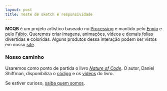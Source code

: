 ```yaml
---
layout: post
title: Teste de sketch e responsividade
---
```



**MCQB** é um projeto artístico baseado no [Processing](https://processing.org) e mantido pelo [Ennio](http://enniofranco.com) e pelo [Fábio](http://fabiosasseron.com). Queremos criar imagens, animações, vídeos e demais folias divertidas e coloridas. Alguns produtos dessa interação podem ser vistos em nosso [site](http://whysasse.github.io/mcqb/).

### Nosso caminho
Usaremos como ponto de partida o livro *[Nature of Code](http://natureofcode.com)*. O autor, Daniel Shiffman, disponibiliza o [código](https://github.com/shiffman/The-Nature-of-Code-Examples) e os [vídeos](https://vimeo.com/channels/natureofcode) do livro.

<canvas data-processing-sources=".figure02.js"></canvas>

Se estiver curioso, [saiba quem somos](http://whysasse.github.io/about/).

